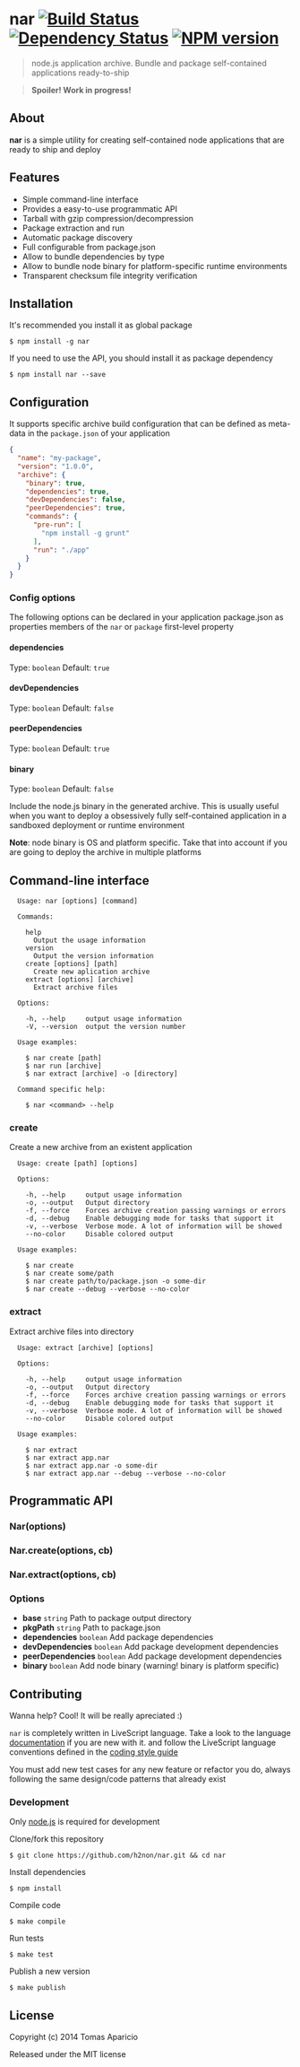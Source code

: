 # nar [![Build Status](https://secure.travis-ci.org/h2non/nar.png?branch=master)][travis] [![Dependency Status](https://gemnasium.com/h2non/nar.png)][gemnasium] [![NPM version](https://badge.fury.io/js/nar.png)][npm]

> node.js application archive. Bundle and package self-contained applications ready-to-ship

> **Spoiler! Work in progress!**

## About

**nar** is a simple utility for creating self-contained node applications
that are ready to ship and deploy

## Features

- Simple command-line interface
- Provides a easy-to-use programmatic API
- Tarball with gzip compression/decompression
- Package extraction and run
- Automatic package discovery
- Full configurable from package.json
- Allow to bundle dependencies by type
- Allow to bundle node binary for platform-specific runtime environments
- Transparent checksum file integrity verification

## Installation

It's recommended you install it as global package
```
$ npm install -g nar
```

If you need to use the API, you should install it as package dependency
```
$ npm install nar --save
```

## Configuration

It supports specific archive build configuration that can be defined as meta-data
in the `package.json` of your application

```json
{
  "name": "my-package",
  "version": "1.0.0",
  "archive": {
    "binary": true,
    "dependencies": true,
    "devDependencies": false,
    "peerDependencies": true,
    "commands": {
      "pre-run": [
        "npm install -g grunt"
      ],
      "run": "./app"
    }
  }
}
```

### Config options

The following options can be declared in your application package.json as
properties members of the `nar` or `package` first-level property

#### dependencies
Type: `boolean`
Default: `true`

#### devDependencies
Type: `boolean`
Default: `false`

#### peerDependencies
Type: `boolean`
Default: `true`

#### binary
Type: `boolean`
Default: `false`

Include the node.js binary in the generated archive.
This is usually useful when you want to deploy a obsessively fully self-contained application
in a sandboxed deployment or runtime environment

**Note**: node binary is OS and platform specific.
Take that into account if you are going to deploy the archive in multiple platforms

## Command-line interface

```
  Usage: nar [options] [command]

  Commands:

    help
      Output the usage information
    version
      Output the version information
    create [options] [path]
      Create new aplication archive
    extract [options] [archive]
      Extract archive files

  Options:

    -h, --help     output usage information
    -V, --version  output the version number

  Usage examples:

    $ nar create [path]
    $ nar run [archive]
    $ nar extract [archive] -o [directory]

  Command specific help:

    $ nar <command> --help
```

### create

Create a new archive from an existent application

```
  Usage: create [path] [options]

  Options:

    -h, --help     output usage information
    -o, --output   Output directory
    -f, --force    Forces archive creation passing warnings or errors
    -d, --debug    Enable debugging mode for tasks that support it
    -v, --verbose  Verbose mode. A lot of information will be showed
    --no-color     Disable colored output

  Usage examples:

    $ nar create
    $ nar create some/path
    $ nar create path/to/package.json -o some-dir
    $ nar create --debug --verbose --no-color
```

### extract

Extract archive files into directory

```
  Usage: extract [archive] [options]

  Options:

    -h, --help     output usage information
    -o, --output   Output directory
    -f, --force    Forces archive creation passing warnings or errors
    -d, --debug    Enable debugging mode for tasks that support it
    -v, --verbose  Verbose mode. A lot of information will be showed
    --no-color     Disable colored output

  Usage examples:

    $ nar extract
    $ nar extract app.nar
    $ nar extract app.nar -o some-dir
    $ nar extract app.nar --debug --verbose --no-color
```

## Programmatic API

### Nar(options)

### Nar.create(options, cb)

### Nar.extract(options, cb)

### Options

- **base** `string` Path to package output directory
- **pkgPath** `string` Path to package.json
- **dependencies** `boolean` Add package dependencies
- **devDependencies** `boolean` Add package development dependencies
- **peerDependencies** `boolean` Add package development dependencies
- **binary** `boolean` Add node binary (warning! binary is platform specific)

## Contributing

Wanna help? Cool! It will be really apreciated :)

`nar` is completely written in LiveScript language.
Take a look to the language [documentation][livescript] if you are new with it.
and follow the LiveScript language conventions defined in the [coding style guide][coding-style]

You must add new test cases for any new feature or refactor you do,
always following the same design/code patterns that already exist

### Development

Only [node.js](http://nodejs.org) is required for development

Clone/fork this repository
```
$ git clone https://github.com/h2non/nar.git && cd nar
```

Install dependencies
```
$ npm install
```

Compile code
```
$ make compile
```

Run tests
```
$ make test
```

Publish a new version
```
$ make publish
```

## License

Copyright (c) 2014 Tomas Aparicio

Released under the MIT license

[livescript]: http://livescript.net
[coding-style]: https://github.com/gkz/LiveScript-style-guide
[travis]: http://travis-ci.org/h2non/nar
[gemnasium]: https://gemnasium.com/h2non/nar
[npm]: http://npmjs.org/package/nar
